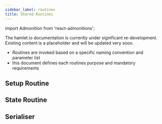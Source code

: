 ```yaml
---
sidebar_label: routines
title: Shared Routines
---
```

import Admonition from 'react-admonitions';

<Admonition type="warning" title="Under Construction">
The hamlet.io documentation is currently under significant re-development. Existing content is a placeholder and will be updated very soon.
</Admonition>

* Routines are invoked based on a specific naming convention and parameter list
* this document defines each routines purpose and mandatory requirements

## Setup Routine

## State Routine

## Serialiser
